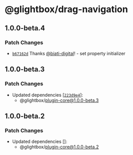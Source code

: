 # @glightbox/drag-navigation

## 1.0.0-beta.4

### Patch Changes

- [`b67162d`](https://github.com/biati-digital/glightbox/commit/b67162dd9cfdb33e4e34a4d448c2353c0582bf8d) Thanks [@biati-digital](https://github.com/biati-digital)! - set property initializer

## 1.0.0-beta.3

### Patch Changes

- Updated dependencies [[`223d9e4`](https://github.com/biati-digital/glightbox/commit/223d9e4e3aa9dfdb7ad382b4eff5f512cc351372)]:
  - @glightbox/plugin-core@1.0.0-beta.3

## 1.0.0-beta.2

### Patch Changes

- Updated dependencies []:
  - @glightbox/plugin-core@1.0.0-beta.2
